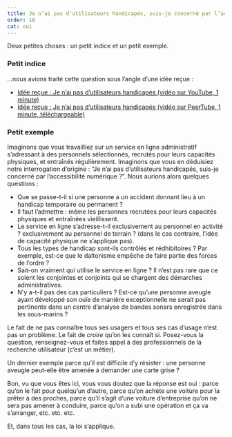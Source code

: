 ```yaml
---
title: Je n’ai pas d’utilisateurs handicapés, suis-je concerné par l’accessibilité numérique ?
order: 18
cat: oui
---
```

Deux petites choses : un petit indice et un petit exemple.

### Petit indice

…nous avions traité cette question sous l’angle d’une idée reçue :

- [Idée reçue : Je n’ai pas d’utilisateurs handicapés (vidéo sur YouTube, 1 minute)](https://youtu.be/bIG-G4AbB7g?feature=shared)
- [Idée reçue : Je n’ai pas d’utilisateurs handicapés (vidéo sur PeerTube, 1 minute, téléchargeable)](https://tube.numerique.gouv.fr/w/59qxsMrmoJuTZvgKT9QuSG)

### Petit exemple

Imaginons que vous travailliez sur un service en ligne administratif s’adressant à des personnels sélectionnés, recrutés pour leurs capacités physiques, et entraînés régulièrement. Imaginons que vous en déduisiez notre interrogation d’origine : “Je n’ai pas d’utilisateurs handicapés, suis-je concerné par l’accessibilité numérique ?”. Nous aurions alors quelques questions :

- Que se passe-t-il si une personne a un accident donnant lieu à un handicap temporaire ou permanent ?
- Il faut l’admettre : même les personnes recrutées pour leurs capacités physiques et entraînées vieillissent.
- Le service en ligne s’adresse-t-il exclusivement au personnel en activité ? exclusivement au personnel de terrain ? (dans le cas contraire, l’idée de capacité physique ne s’applique pas).
- Tous les types de handicap sont-ils contrôlés et rédhibitoires ? Par exemple, est-ce que le daltonisme empêche de faire partie des forces de l’ordre ?
- Sait-on vraiment *qui* utilise le service en ligne ? Il n’est pas rare que ce soient les conjointes et conjoints qui se chargent des démarches administratives.
- N’y a-t-il pas des cas particuliers ? Est-ce qu’une personne aveugle ayant développé son ouïe de manière exceptionnelle ne serait pas pertinente dans un centre d’analyse de bandes sonars enregistrée dans les sous-marins ?

Le fait de ne pas connaître tous ses usagers et tous ses cas d’usage n’est pas un problème. Le fait de *croire* qu’on les connaît si. Posez-vous la question, renseignez-vous et faites appel à des professionnels de la recherche utilisateur (c’est un métier).

Un dernier exemple parce qu’il est difficile d’y résister : une personne aveugle peut-elle être amenée à demander une carte grise ? 

Bon, vu que vous êtes ici, vous vous doutez que la réponse est oui : parce qu’on le fait pour quelqu’un d’autre, parce qu’on achète une voiture pour la prêter à des proches, parce qu’il s’agit d’une voiture d’entreprise qu’on ne sera pas amener à conduire, parce qu’on a subi une opération et ça va s’arranger, etc. etc. etc.

Et, dans tous les cas, la loi s’applique.

